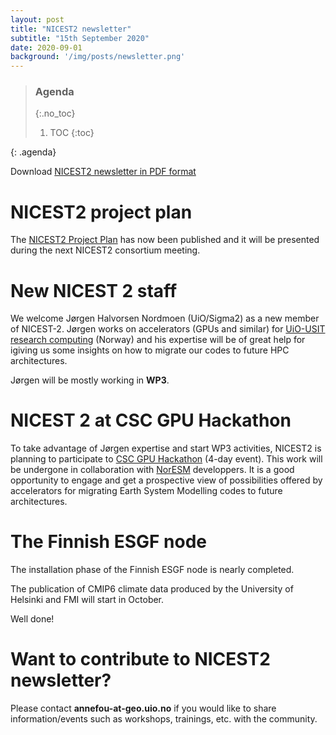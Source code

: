 ```yaml
---
layout: post
title: "NICEST2 newsletter"
subtitle: "15th September 2020"
date: 2020-09-01
background: '/img/posts/newsletter.png'
---
```


> ### Agenda
> {:.no_toc}
> 1. TOC
> {:toc}
>
{: .agenda}

Download [NICEST2 newsletter in PDF format](/nicest2/img/posts/Sep2020-NICEST2Newsletter.pdf)

# NICEST2 project plan

The [NICEST2 Project Plan](https://nordicesmhub.github.io/nicest2/2020/05/04/plan.html) has now been published and it will be presented during the next NICEST2 consortium meeting. 


# New NICEST 2 staff

We welcome Jørgen Halvorsen Nordmoen (UiO/Sigma2) as a new member of NICEST-2. 
Jørgen works on accelerators (GPUs and similar) for [UiO-USIT research computing](https://www.usit.uio.no/english/about/organisation/rc/ris/index.html) (Norway) and his expertise will be of great help for igiving us some insights on how to migrate our codes to future HPC architectures. 

Jørgen will be mostly working in **WP3**.

# NICEST 2 at CSC GPU Hackathon

To take advantage of Jørgen expertise and start WP3 activities, NICEST2 is planning to participate to [CSC GPU Hackathon](https://www.gpuhackathons.org/index.php/event/csc-gpu-hackathon) (4-day event). This work will be undergone in collaboration with [NorESM](https://noresm-docs.readthedocs.io/en/noresm2/) developpers. It is a good opportunity to engage and get a prospective view of possibilities offered by accelerators for migrating Earth System Modelling codes to future architectures. 


# The Finnish ESGF node

The installation phase of the Finnish ESGF node is nearly completed.

The publication of CMIP6 climate data produced by the University of Helsinki and FMI will start in October.

Well done!

# Want to contribute to NICEST2 newsletter?

Please contact **annefou-at-geo.uio.no** if you would like to share information/events such as workshops, trainings, etc. with the community.

